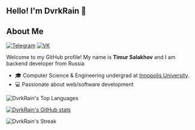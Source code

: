 ## Hello! I'm DvrkRain 👋

## About Me

[![Telegram](https://img.shields.io/badge/-Telegram(preferably)-2CA5E0?style=for-the-badge&logo=telegram&logoColor=white)](https://t.me/claymix)
[![VK](https://img.shields.io/badge/VK-0077FF?style=for-the-badge&logo=vk&logoColor=white)](https://vk.ru/claymix)

Welcome to my GitHub profile! My name is **Timur Salakhov** and I am backend developer from Russia
- 🎓 Computer Science & Engineering undergrad at [Innopolis University](https://innopolis.university/en/).
- 💻 Passionate about web/software development

![DvrkRain's Top Languages](https://github-readme-stats.vercel.app/api/top-langs/?username=DvrkRain&theme=vue-dark&show_icons=true&hide_border=true&layout=compact)

[![DvrkRain's GitHub stats](https://github-readme-stats.vercel.app/api?username=DvrkRain)](https://github.com/anuraghazra/github-readme-stats)

![DvrkRain's Streak](https://github-readme-streak-stats.herokuapp.com/?user=DvrkRain&theme=vue-dark&hide_border=true)
